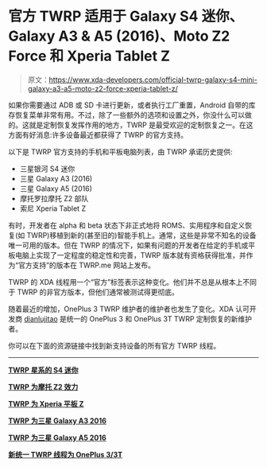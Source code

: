 # 官方 TWRP 适用于 Galaxy S4 迷你、Galaxy A3 & A5 (2016)、Moto Z2 Force 和 Xperia Tablet Z

> 原文：<https://www.xda-developers.com/official-twrp-galaxy-s4-mini-galaxy-a3-a5-moto-z2-force-xperia-tablet-z/>

如果你需要通过 ADB 或 SD 卡进行更新，或者执行工厂重置，Android 自带的库存恢复菜单非常有用。不过，除了一些额外的选项和设置之外，你没什么可以做的。这就是定制恢复发挥作用的地方，TWRP 是最受欢迎的定制恢复之一。在这方面有好消息:许多设备最近都获得了 TWRP 的官方支持。

以下是 TWRP 官方支持的手机和平板电脑列表，由 TWRP 承诺历史提供:

*   三星银河 S4 迷你
*   三星 Galaxy A3 (2016)
*   三星 Galaxy A5 (2016)
*   摩托罗拉摩托 Z2 部队
*   索尼 Xperia Tablet Z

有时，开发者在 alpha 和 beta 状态下非正式地将 ROMS、实用程序和自定义恢复(如 TWRP)移植到新的(甚至旧的)智能手机上。通常，这些是非常不知名的设备唯一可用的版本。但在 TWRP 的情况下，如果有问题的开发者在给定的手机或平板电脑上实现了一定程度的稳定性和完善，TWRP 版本就有资格获得批准，并作为“官方支持”的版本在 TWRP.me 网站上发布。

TWRP 的 XDA 线程用一个“官方”标签表示这种变化。他们并不总是从根本上不同于 TWRP 的非官方版本，但他们通常被测试得更彻底。

随着最近的增加，OnePlus 3 TWRP 维护者的维护者也发生了变化。XDA 认可开发商 [dianlujitao](https://forum.xda-developers.com/member.php?u=5091734) 是统一的 OnePlus 3 和 OnePlus 3T TWRP 定制恢复的新维护者。

你可以在下面的资源链接中找到新支持设备的所有官方 TWRP 线程。

* * *

[**TWRP 星系的 S4 迷你**](https://forum.xda-developers.com/galaxy-s4-mini/orig-development/recovery-twrp-3-2-1-0-t3736888)

[**TWRP 为摩托 Z2 效力**](https://forum.xda-developers.com/z2-force/development/twrp-3-1-1-0-moto-z2-force-nash-t3687421)

[**TWRP 为 Xperia 平板 Z**](https://forum.xda-developers.com/xperia-tablet-z/orig-development/ub-twrp-v3-2-1-xperia-tablet-z-t3735110)

[**TWRP 为三星 Galaxy A3 2016**](https://twrp.me/samsung/samsunggalaxya32016exynos.html)

[**TWRP 为三星 Galaxy A5 2016**](https://twrp.me/samsung/samsunggalaxya52016exynos.html)

[**新统一 TWRP 线程为 OnePlus 3/3T**](https://forum.xda-developers.com/oneplus-3/oneplus-3--3t-cross-device-development/recovery-official-twrp-touch-recovery-t3742894)